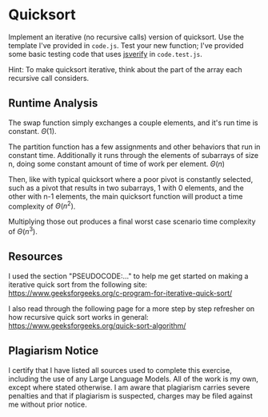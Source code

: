 # Quicksort

Implement an iterative (no recursive calls) version of quicksort. Use the
template I've provided in `code.js`. Test your new function; I've provided some
basic testing code that uses [jsverify](https://jsverify.github.io/) in
`code.test.js`.

Hint: To make quicksort iterative, think about the part of the array each
recursive call considers.

## Runtime Analysis

The swap function simply exchanges a couple elements, and it's run time is
constant. $\Theta(1)$.  

The partition function has a few assignments and other behaviors that run in
constant time. Additionally it runs through the elements of subarrays of size
n, doing some constant amount of time of work per element. $\Theta(n)$  

Then, like with typical quicksort where a poor pivot is constantly selected,
such as a pivot that results in two subarrays, 1 with 0 elements, and the
other with n-1 elements, the main quicksort function will product a time
complexity of $\Theta(n^2)$.  

Multiplying those out produces a final worst case scenario time complexity of
$\Theta(n^3)$.  

## Resources

I used the section "PSEUDOCODE:..." to help me get started on making a iterative
quick sort from the following site:
https://www.geeksforgeeks.org/c-program-for-iterative-quick-sort/  

I also read through the following page for a more step by step refresher on how
recursive quick sort works in general:
https://www.geeksforgeeks.org/quick-sort-algorithm/  

## Plagiarism Notice

I certify that I have listed all sources used to complete this exercise, including the use of any Large Language Models. All of the work is my own, except where stated otherwise. I am aware that plagiarism carries severe penalties and that if plagiarism is suspected, charges may be filed against me without prior notice.

